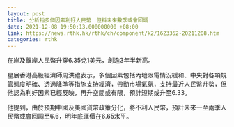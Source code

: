 ```yaml
---
layout: post
title: 分析指多個因素利好人民幣　但料未來數季或會回調
date: 2021-12-08 19:50:13.000000000 +08:00
link: https://news.rthk.hk/rthk/ch/component/k2/1623352-20211208.htm
categories: rthk
---
```


在岸及離岸人民幣升穿6.35兌1美元，創逾3年半新高。

星展香港高級經濟師周洪禮表示，多個因素包括內地限電情況緩和、中央對各項規管態度明確、透過降準等措施支持經濟，帶動市場氣氛，支持最近人民幣升勢，但他認為利好因素已經反映，再升空間或有限，預計短期或升至6.33。

他提到，由於預期中國及美國貨幣政策分化，將不利人民幣，預計未來一至兩季人民幣或會回調至6.6，明年底匯價在6.65水平。
